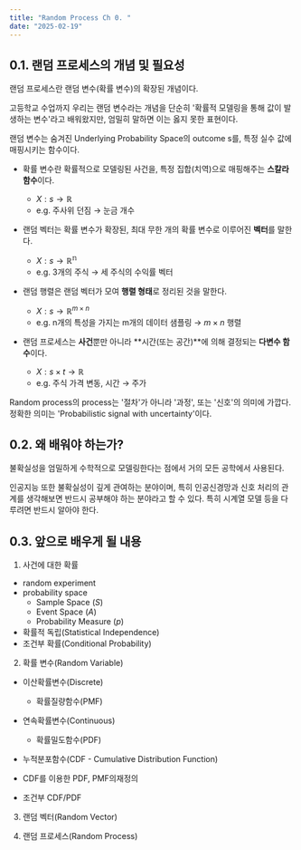 ```yaml
---
title: "Random Process Ch 0. "
date: "2025-02-19"
---
```


## 0.1. 랜덤 프로세스의 개념 및 필요성


 랜덤 프로세스란 랜덤 변수(확률 변수)의 확장된 개념이다. 

  고등학교 수업까지 우리는 랜덤 변수라는 개념을 단순히 '확률적 모델링을 통해 값이 발생하는 변수'라고 배워왔지만, 엄밀히 말하면 이는 옳지 못한 표현이다. 

  랜덤 변수는 숨겨진 Underlying Probability Space의 outcome s를, 특정 실수 값에 매핑시키는 함수이다. 

  - 확률 변수란 확률적으로 모델링된 사건을, 특정 집합(치역)으로 매핑해주는 **스칼라 함수**이다. 
    - $X: s \rightarrow \mathbb{R}$
    - e.g. 주사위 던짐 $\rightarrow$ 눈금 개수 

  - 랜덤 벡터는 확률 변수가 확장된, 최대 무한 개의 확률 변수로 이루어진 **벡터**를 말한다. 
    - $X: s \rightarrow \mathbb{R^n}$
    - e.g.  3개의 주식 $\rightarrow$ 세 주식의 수익률 벡터

  - 랜덤 행렬은 랜덤 벡터가 모여 **행렬 형태**로 정리된 것을 말한다. 
    - $X: s \rightarrow \mathbb{R}^{m\times n}$
    - e.g. n개의 특성을 가지는 m개의 데이터 샘플링 $\rightarrow$ $m \times n$ 행렬
    
  - 랜덤 프로세스는 **사건**뿐만 아니라 **시간(또는 공간)**에 의해 결정되는 **다변수 함수**이다. 
    - $X: s \times t \rightarrow \mathbb{R}$
    - e.g. 주식 가격 변동, 시간 $\rightarrow$ 주가

Random process의 process는 '절차'가 아니라 '과정', 또는 '신호'의 의미에 가깝다. 정확한 의미는 'Probabilistic signal with uncertainty'이다. 

## 0.2. 왜 배워야 하는가?

 불확실성을 엄밀하게 수학적으로 모델링한다는 점에서 거의 모든 공학에서 사용된다. 
 
 인공지능 또한 불확실성이 깊게 관여하는 분야이며, 특히 인공신경망과 신호 처리의 관계를 생각해보면 반드시 공부해야 하는 분야라고 할 수 있다. 특히 시계열 모델 등을 다루려면 반드시 알아야 한다. 

## 0.3. 앞으로 배우게 될 내용

1. 사건에 대한 확률
- random experiment
- probability space
    - Sample Space ($S$)
    - Event Space ($A$)
    - Probability Measure ($p$)
- 확률적 독립(Statistical Independence)
- 조건부 확률(Conditional Probability)

2. 확률 변수(Random Variable)
- 이산확률변수(Discrete)
    - 확률질량함수(PMF)
- 연속확률변수(Continuous)
    - 확률밀도함수(PDF)

- 누적분포함수(CDF - Cumulative Distribution Function)
- CDF를 이용한 PDF, PMF의재정의
- 조건부 CDF/PDF

3. 랜덤 벡터(Random Vector)


4. 랜덤 프로세스(Random Process)
